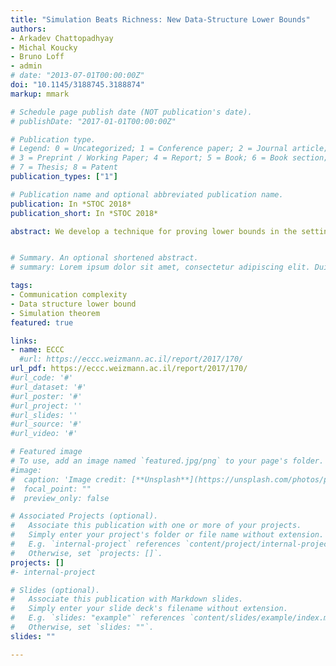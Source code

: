 ```yaml
---
title: "Simulation Beats Richness: New Data-Structure Lower Bounds"
authors:
- Arkadev Chattopadhyay
- Michal Koucky
- Bruno Loff
- admin
# date: "2013-07-01T00:00:00Z"
doi: "10.1145/3188745.3188874"
markup: mmark

# Schedule page publish date (NOT publication's date).
# publishDate: "2017-01-01T00:00:00Z"

# Publication type.
# Legend: 0 = Uncategorized; 1 = Conference paper; 2 = Journal article;
# 3 = Preprint / Working Paper; 4 = Report; 5 = Book; 6 = Book section;
# 7 = Thesis; 8 = Patent
publication_types: ["1"]

# Publication name and optional abbreviated publication name.
publication: In *STOC 2018*
publication_short: In *STOC 2018*

abstract: We develop a technique for proving lower bounds in the setting of asymmetric communication, a model that was introduced in the famous works of Miltersen (STOC'94) and Miltersen, Nisan, Safra and Wigderson (STOC'95). At the core of our technique is a novel simulation theorem. Alice gets a $p \times n$ matrix $x$ over $\mathbb F_2$ and Bob gets a vector $y \in \mathbb F_2^n$.  Alice and Bob need to evaluate $f(x\cdot y)$ for a Boolean function $f$. Our simulation theorems show that a deterministic/randomized communication protocol exists for this problem, with cost $C\cdot n$ for Alice and $C$ for Bob, if and only if there exists a deterministic/randomized \emph{parity decision tree} of cost $\Theta(C)$ for evaluating $f$. As applications of this technique, we obtain the following results. (i) The first strong lower-bounds against randomized data-structure schemes for the Vector-Matrix-Vector product problem over $\mathbb F_2$. Moreover, our method yields strong lower bounds even when the data-structure scheme has tiny advantage over random guessing. (ii) The first lower bounds against randomized data-structures schemes for two natural Boolean variants of Orthogonal Vector Counting. (iii) We construct an asymmetric communication problem and obtain a deterministic lower-bound for it which is provably better than any lower-bound that may be obtained by the classical Richness Method of Miltersen et al. This seems to be the first known limitation of the Richness Method in the context of proving deterministic lower bounds.


# Summary. An optional shortened abstract.
# summary: Lorem ipsum dolor sit amet, consectetur adipiscing elit. Duis posuere tellus ac convallis placerat. Proin #tincidunt magna sed ex sollicitudin condimentum.

tags:
- Communication complexity
- Data structure lower bound
- Simulation theorem
featured: true

links:
- name: ECCC
  #url: https://eccc.weizmann.ac.il/report/2017/170/
url_pdf: https://eccc.weizmann.ac.il/report/2017/170/
#url_code: '#'
#url_dataset: '#'
#url_poster: '#'
#url_project: ''
#url_slides: ''
#url_source: '#'
#url_video: '#'

# Featured image
# To use, add an image named `featured.jpg/png` to your page's folder. 
#image:
#  caption: 'Image credit: [**Unsplash**](https://unsplash.com/photos/pLCdAaMFLTE)'
#  focal_point: ""
#  preview_only: false

# Associated Projects (optional).
#   Associate this publication with one or more of your projects.
#   Simply enter your project's folder or file name without extension.
#   E.g. `internal-project` references `content/project/internal-project/index.md`.
#   Otherwise, set `projects: []`.
projects: []
#- internal-project

# Slides (optional).
#   Associate this publication with Markdown slides.
#   Simply enter your slide deck's filename without extension.
#   E.g. `slides: "example"` references `content/slides/example/index.md`.
#   Otherwise, set `slides: ""`.
slides: ""

---
```


